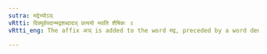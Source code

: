 ```yaml
---
sutra: मद्रेभ्योऽञ्
vRtti: दिक्पूर्वपदान्मद्रशब्दादञ् प्रत्ययो भवति शैषिकः ॥
vRtti_eng: The affix अञ् is added to the word मद्र, preceded by a word denoting direction; in the remaining senses.

---
```

